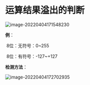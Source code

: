 # 运算结果溢出的判断

![image-20220404171548230](https://cdn.jsdelivr.net/gh/letengzz/Two-C@main/img/PM/First/%E6%BA%A2%E5%87%BA%E5%88%A4%E6%96%AD.png)

**例**：

​	8位：无符号：0~255

​	8位：有符号：-127~+127

**检测方法**：

![image-20220404172702935](https://cdn.jsdelivr.net/gh/letengzz/Two-C@main/img/PM/First/%E6%BA%A2%E5%87%BA%E6%A3%80%E6%B5%8B%E6%96%B9%E6%B3%95.png)